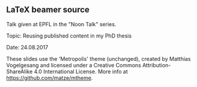 ## LaTeX beamer source

Talk given at EPFL in the "Noon Talk" series.

Topic: Reusing published content in my PhD thesis

Date: 24.08.2017

These slides use the 'Metropolis' theme (unchanged), created by Matthias Vogelgesang and licensed under a 
Creative Commons Attribution-ShareAlike 4.0 International License. More info at https://github.com/matze/mtheme.
